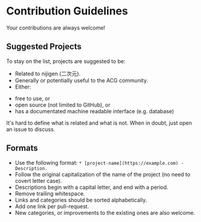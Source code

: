 # Contribution Guidelines

Your contributions are always welcome!

## Suggested Projects

To stay on the list, projects are suggested to be:

* Related to nijigen (二次元).
* Generally or potentially useful to the ACG community.
* Either:
 - free to use, or
 - open source (not limited to GitHub), or
 - has a documentated machine readable interface (e.g. database)

It's hard to define what is related and what is not. When in doubt, just open an issue to discuss.

## Formats

* Use the following format: `* [project-name](https://example.com) - Description.`
* Follow the original capitalization of the name of the project (no need to covert letter case).
* Descriptions begin with a capital letter, and end with a period.
* Remove trailing whitespace.
* Links and categories should be sorted alphabetically.
* Add one link per pull-request.
* New categories, or improvements to the existing ones are also welcome.
